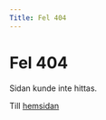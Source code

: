 ```yaml
---
Title: Fel 404
---
```


# Fel 404

Sidan kunde inte hittas.

Till <a href="%base_url%?">hemsidan</a></td>
